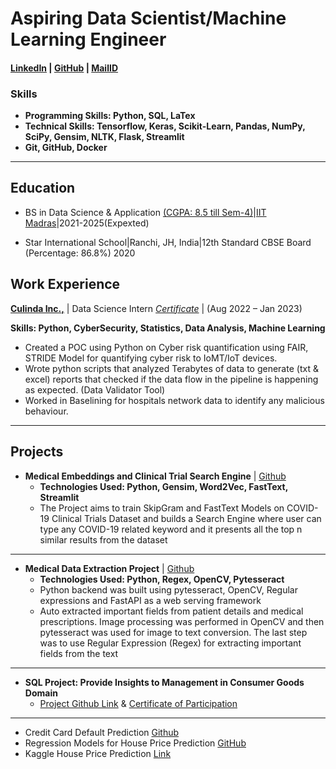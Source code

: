 # Aspiring Data Scientist/Machine Learning Engineer

#### [LinkedIn](https://www.linkedin.com/in/amit-vikram-raj-883460207/) | [GitHub](https://github.com/avr2002) | [MailID](avr13405@gmail.com)

### Skills
- **Programming Skills: Python, SQL, LaTex**
- **Technical Skills: Tensorflow, Keras, Scikit-Learn, Pandas, NumPy, SciPy, Gensim, NLTK, Flask, Streamlit**
- **Git, GitHub, Docker**

* **

## Education
- BS in Data Science & Application [(CGPA: 8.5 till Sem-4)](https://github.com/avr2002/portfolio-avr/blob/main/assets/Sem-4-Score.pdf)|[IIT Madras](https://study.iitm.ac.in/ds/)|2021-2025(Expexted)

- Star International School|Ranchi, JH, India|12th Standard CBSE Board (Percentage: 86.8%) 2020

## Work Experience
[**Culinda Inc.,**](https://www.linkedin.com/company/culinda/) | Data Science Intern [*Certificate*](https://drive.google.com/file/d/1lkHbWUoBcfODLShqTDxYzkQvCsg_myfo/view) | (Aug 2022 – Jan 2023)

**Skills: Python, CyberSecurity, Statistics, Data Analysis, Machine Learning**
- Created a POC using Python on Cyber risk quantification using FAIR, STRIDE Model for quantifying
cyber risk to IoMT/IoT devices.
- Wrote python scripts that analyzed Terabytes of data to generate (txt & excel) reports that checked if the data flow in
the pipeline is happening as expected. (Data Validator Tool)
- Worked in Baselining for hospitals network data to identify any malicious behaviour.

* **

## Projects
- **Medical Embeddings and Clinical Trial Search Engine** | [Github](https://github.com/avr2002/Medical-Embeddings-and-Clinical-Trial-Search-Engine)
  - **Technologies Used: Python, Gensim, Word2Vec, FastText, Streamlit**
  - The Project aims to train SkipGram and FastText Models on COVID-19 Clinical Trials Dataset and builds a Search Engine where user can type any COVID-19 related keyword and it presents all the top n similar results from the dataset

* **

- **Medical Data Extraction Project** | [Github](https://github.com/avr2002/medical-data-extraction-project)
  - **Technologies Used: Python, Regex, OpenCV, Pytesseract**
  - Python backend was built using pytesseract, OpenCV, Regular expressions and FastAPI as a web serving framework
  - Auto extracted important fields from patient details and medical prescriptions. Image processing was performed in OpenCV and then pytesseract was used for image to text conversion. The last step was to use Regular Expression (Regex) for extracting important fields from the text

* **

- **SQL Project: Provide Insights to Management in Consumer Goods Domain**
    - [Project Github Link](https://github.com/avr2002/sql-project-consumer-goods-domain) & [Certificate of Participation](https://drive.google.com/file/d/1QdbMXJoyvD8SASKbZYQelT-uQamhiEQ4/view?usp=share_link)
    
* **

- Credit Card Default Prediction [Github](https://github.com/avr2002/credit-card-default-prediction)
- Regression Models for House Price Prediction [GitHub](https://github.com/avr2002/Regression-Models-for-House-Price-Prediction)
- Kaggle House Price Prediction [Link](https://www.kaggle.com/code/amitvikramraj/house-price-prediction-competition-project)
